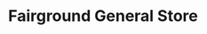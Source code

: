 ---
title: "Fairground General Store"
url: /fairground/fairground-general-store/
shop: convenience
---